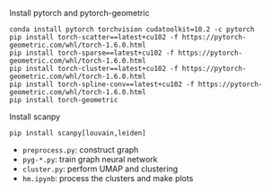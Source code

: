 Install pytorch and pytorch-geometric
```
conda install pytorch torchvision cudatoolkit=10.2 -c pytorch
pip install torch-scatter==latest+cu102 -f https://pytorch-geometric.com/whl/torch-1.6.0.html
pip install torch-sparse==latest+cu102 -f https://pytorch-geometric.com/whl/torch-1.6.0.html
pip install torch-cluster==latest+cu102 -f https://pytorch-geometric.com/whl/torch-1.6.0.html
pip install torch-spline-conv==latest+cu102 -f https://pytorch-geometric.com/whl/torch-1.6.0.html
pip install torch-geometric
```
Install scanpy
```
pip install scanpy[louvain,leiden]
```
- `preprocess.py`: construct graph
- `pyg-*.py`: train graph neural network
- `cluster.py`: perform UMAP and clustering
- `hm.ipynb`: process the clusters and make plots